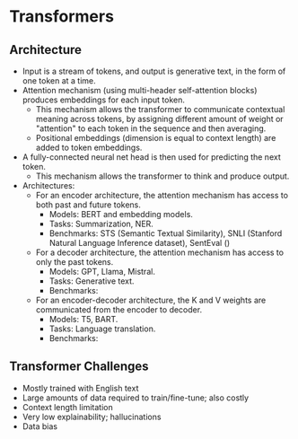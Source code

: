 # Transformers

## Architecture
- Input is a stream of tokens, and output is generative text, in the form of one token at a time. 
- Attention mechanism (using multi-header self-attention blocks) produces embeddings for each input token.
  - This mechanism allows the transformer to communicate contextual meaning across tokens, by assigning different amount of weight or "attention" to each token in the sequence and then averaging.  
  - Positional embeddings (dimension is equal to context length) are added to token embeddings. 
- A fully-connected neural net head is then used for predicting the next token. 
  - This mechanism allows the transformer to think and produce output. 
- Architectures:
  - For an encoder architecture, the attention mechanism has access to both past and future tokens. 
    - Models: BERT and embedding models. 
    - Tasks: Summarization, NER. 
    - Benchmarks: STS (Semantic Textual Similarity), SNLI (Stanford Natural Language Inference dataset), SentEval ()
  - For a decoder architecture, the attention mechanism has access to only the past tokens. 
    - Models: GPT, Llama, Mistral. 
    - Tasks: Generative text. 
    - Benchmarks: 
  - For an encoder-decoder architecture, the K and V weights are communicated from the encoder to decoder. 
    - Models: T5, BART. 
    - Tasks: Language translation. 
    - Benchmarks: 

## Transformer Challenges
- Mostly trained with English text
- Large amounts of data required to train/fine-tune; also costly
- Context length limitation
- Very low explainability; hallucinations
- Data bias
